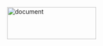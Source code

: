 <img width="207" height="75" alt="document" src="https://github.com/user-attachments/assets/a841242b-2f78-48ec-90e7-fd3e6b46b5ad" />
